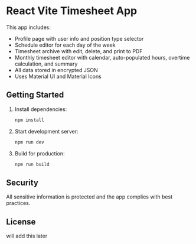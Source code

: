 
# React Vite Timesheet App

This app includes:
- Profile page with user info and position type selector
- Schedule editor for each day of the week
- Timesheet archive with edit, delete, and print to PDF
- Monthly timesheet editor with calendar, auto-populated hours, overtime calculation, and summary
- All data stored in encrypted JSON
- Uses Material UI and Material Icons

## Getting Started

1. Install dependencies:
	```bash
	npm install
	```
2. Start development server:
	```bash
	npm run dev
	```
3. Build for production:
	```bash
	npm run build
	```

## Security
All sensitive information is protected and the app complies with best practices.

## License
will add this later